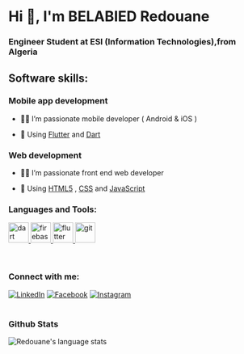 <h1>Hi 👋, I'm BELABIED Redouane</h1>
<h3>Engineer Student at ESI (Information Technologies),from Algeria</h3>

<h2>Software skills:</h2>
<h3>Mobile app development</h3>

- 🧑‍💻 I’m passionate mobile developer ( Android & iOS )

- 💬 Using [Flutter](https://flutter.dev) and [Dart](https://dart.dev)
<h3>Web development</h3>

- 🧑‍💻 I’m passionate front end web developer 

- 💬 Using [HTML5](https://www.w3schools.com/html/) , [CSS](https://www.w3schools.com/css/default.asp) and [JavaScript](https://www.w3schools.com/js/default.asp) 


<h3 align="left">Languages and Tools:</h3>
<p align="left">  </a> <a href="https://dart.dev" target="_blank"> <img src="https://www.vectorlogo.zone/logos/dartlang/dartlang-icon.svg" alt="dart" width="40" height="40"/> </a> <a href="https://firebase.google.com/" target="_blank"> <img src="https://www.vectorlogo.zone/logos/firebase/firebase-icon.svg" alt="firebase" width="40" height="40"/> </a> <a href="https://flutter.dev" target="_blank"> <img src="https://www.vectorlogo.zone/logos/flutterio/flutterio-icon.svg" alt="flutter" width="40" height="40"/> </a> <a href="https://git-scm.com/" target="_blank"> <img src="https://www.vectorlogo.zone/logos/git-scm/git-scm-icon.svg" alt="git" width="40" height="40"/> </a>  </p>
<br />

<h3 align="left">Connect with me:</h3>
<a href="https://www.linkedin.com/in/redouane-belabied-b972261b4/" target="_blank"><img src="https://img.shields.io/badge/LinkedIn-%232D88FF.svg?&style=flat-square&logo=linkedin&logoColor=white" alt="LinkedIn"></a>
<a href="https://web.facebook.com/amine.bela.33" target="_blank"><img src="https://img.shields.io/badge/Facebook-%232D88FF.svg?&style=flat-square&logo=facebook&logoColor=white" alt="Facebook"></a>
<a href="https://www.instagram.com/redouane.csinfo/" target="_blank"><img src="https://www.vectorlogo.zone/logos/instagram/instagram-icon.svg" alt="Instagram"></a>
<br><br>

### Github Stats
<img src="https://github-readme-stats.vercel.app/api/top-langs/?username=belabiedredouane&hide_langs_below=6&layout=compact" alt="Redouane's language stats"/>
